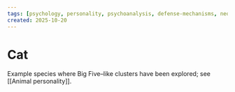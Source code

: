 ```yaml
---
tags: [psychology, personality, psychoanalysis, defense-mechanisms, neo-freudians, social-cognitive, traits, big-five, assessment, mbti]
created: 2025-10-20
---
```

# Cat

Example species where Big Five–like clusters have been explored; see [[Animal personality]].
